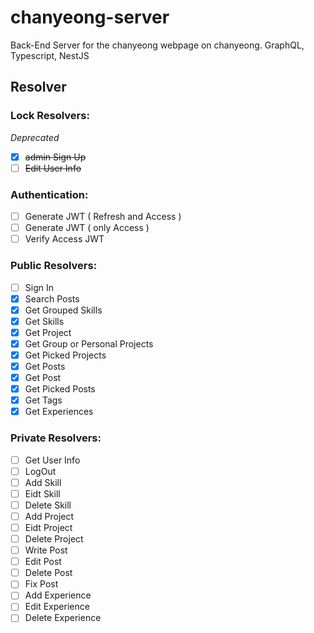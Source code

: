 # chanyeong-server

Back-End Server for the chanyeong webpage on chanyeong. GraphQL, Typescript, NestJS

## Resolver

### Lock Resolvers:

_Deprecated_

- [x] ~~admin Sign Up~~
- [ ] ~~Edit User Info~~

### Authentication:

- [ ] Generate JWT ( Refresh and Access )
- [ ] Generate JWT ( only Access )
- [ ] Verify Access JWT

### Public Resolvers:

- [ ] Sign In
- [x] Search Posts
- [x] Get Grouped Skills
- [x] Get Skills
- [x] Get Project
- [x] Get Group or Personal Projects
- [x] Get Picked Projects
- [x] Get Posts
- [x] Get Post
- [x] Get Picked Posts
- [x] Get Tags
- [x] Get Experiences

### Private Resolvers:

- [ ] Get User Info
- [ ] LogOut
- [ ] Add Skill
- [ ] Eidt Skill
- [ ] Delete Skill
- [ ] Add Project
- [ ] Eidt Project
- [ ] Delete Project
- [ ] Write Post
- [ ] Edit Post
- [ ] Delete Post
- [ ] Fix Post
- [ ] Add Experience
- [ ] Edit Experience
- [ ] Delete Experience
